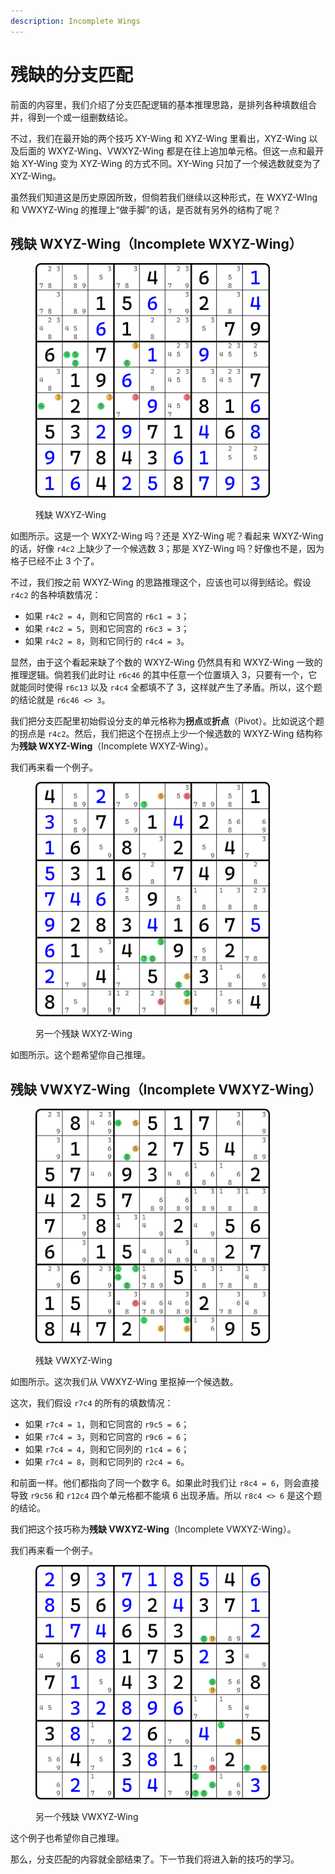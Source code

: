 ```yaml
---
description: Incomplete Wings
---
```


# 残缺的分支匹配

前面的内容里，我们介绍了分支匹配逻辑的基本推理思路，是排列各种填数组合并，得到一个或一组删数结论。

不过，我们在最开始的两个技巧 XY-Wing 和 XYZ-Wing 里看出，XYZ-Wing 以及后面的 WXYZ-Wing、VWXYZ-Wing 都是在往上追加单元格。但这一点和最开始 XY-Wing 变为 XYZ-Wing 的方式不同。XY-Wing 只加了一个候选数就变为了 XYZ-Wing。

虽然我们知道这是历史原因所致，但倘若我们继续以这种形式，在 WXYZ-WIng 和 VWXYZ-Wing 的推理上“做手脚”的话，是否就有另外的结构了呢？

## 残缺 WXYZ-Wing（Incomplete WXYZ-Wing） <a href="#incomplete-wxyz-wing" id="incomplete-wxyz-wing"></a>

<figure><img src="../../.gitbook/assets/image.png" alt="" width="375"><figcaption><p>残缺 WXYZ-Wing</p></figcaption></figure>

如图所示。这是一个 WXYZ-Wing 吗？还是 XYZ-Wing 呢？看起来 WXYZ-Wing 的话，好像 `r4c2` 上缺少了一个候选数 3；那是 XYZ-Wing 吗？好像也不是，因为格子已经不止 3 个了。

不过，我们按之前 WXYZ-Wing 的思路推理这个，应该也可以得到结论。假设 `r4c2` 的各种填数情况：

* 如果 `r4c2 = 4`，则和它同宫的 `r6c1 = 3`；
* 如果 `r4c2 = 5`，则和它同宫的 `r6c3 = 3`；
* 如果 `r4c2 = 8`，则和它同行的 `r4c4 = 3`。

显然，由于这个看起来缺了个数的 WXYZ-Wing 仍然具有和 WXYZ-Wing 一致的推理逻辑。倘若我们此时让 `r6c46` 的其中任意一个位置填入 3，只要有一个，它就能同时使得 `r6c13` 以及 `r4c4` 全都填不了 3，这样就产生了矛盾。所以，这个题的结论就是 `r6c46 <> 3`。

我们把分支匹配里初始假设分支的单元格称为**拐点**或**折点**（Pivot）。比如说这个题的拐点是 `r4c2`。然后，我们把这个在拐点上少一个候选数的 WXYZ-Wing 结构称为**残缺 WXYZ-Wing**（Incomplete WXYZ-Wing）。

我们再来看一个例子。

<figure><img src="../../.gitbook/assets/image (1).png" alt="" width="375"><figcaption><p>另一个残缺 WXYZ-Wing</p></figcaption></figure>

如图所示。这个题希望你自己推理。

## 残缺 VWXYZ-Wing（Incomplete VWXYZ-Wing） <a href="#incomplete-vwxyz-wing" id="incomplete-vwxyz-wing"></a>

<figure><img src="../../.gitbook/assets/image (2).png" alt="" width="375"><figcaption><p>残缺 VWXYZ-Wing</p></figcaption></figure>

如图所示。这次我们从 VWXYZ-Wing 里抠掉一个候选数。

这次，我们假设 `r7c4` 的所有的填数情况：

* 如果 `r7c4 = 1`，则和它同宫的 `r9c5 = 6`；
* 如果 `r7c4 = 3`，则和它同宫的 `r9c6 = 6`；
* 如果 `r7c4 = 4`，则和它同列的 `r1c4 = 6`；
* 如果 `r7c4 = 8`，则和它同列的 `r2c4 = 6`。

和前面一样。他们都指向了同一个数字 6。如果此时我们让 `r8c4 = 6`，则会直接导致 `r9c56` 和 `r12c4` 四个单元格都不能填 6 出现矛盾。所以 `r8c4 <> 6` 是这个题的结论。

我们把这个技巧称为**残缺 VWXYZ-Wing**（Incomplete VWXYZ-Wing）。

我们再来看一个例子。

<figure><img src="../../.gitbook/assets/image (3).png" alt="" width="375"><figcaption><p>另一个残缺 VWXYZ-Wing</p></figcaption></figure>

这个例子也希望你自己推理。

那么，分支匹配的内容就全部结束了。下一节我们将进入新的技巧的学习。
